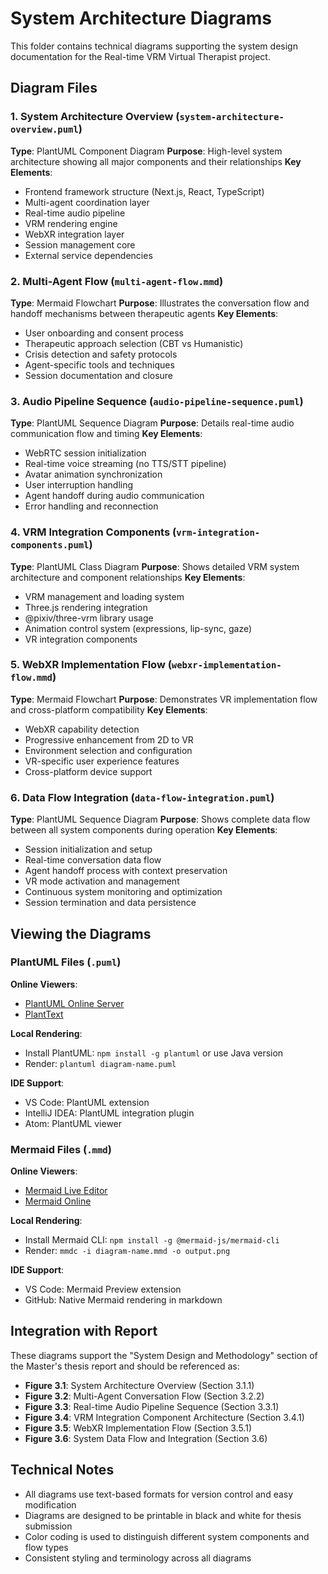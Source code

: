 # System Architecture Diagrams

This folder contains technical diagrams supporting the system design documentation for the Real-time VRM Virtual Therapist project.

## Diagram Files

### 1. System Architecture Overview (`system-architecture-overview.puml`)
**Type**: PlantUML Component Diagram
**Purpose**: High-level system architecture showing all major components and their relationships
**Key Elements**:
- Frontend framework structure (Next.js, React, TypeScript)
- Multi-agent coordination layer
- Real-time audio pipeline
- VRM rendering engine
- WebXR integration layer
- Session management core
- External service dependencies

### 2. Multi-Agent Flow (`multi-agent-flow.mmd`)
**Type**: Mermaid Flowchart
**Purpose**: Illustrates the conversation flow and handoff mechanisms between therapeutic agents
**Key Elements**:
- User onboarding and consent process
- Therapeutic approach selection (CBT vs Humanistic)
- Crisis detection and safety protocols
- Agent-specific tools and techniques
- Session documentation and closure

### 3. Audio Pipeline Sequence (`audio-pipeline-sequence.puml`)
**Type**: PlantUML Sequence Diagram
**Purpose**: Details real-time audio communication flow and timing
**Key Elements**:
- WebRTC session initialization
- Real-time voice streaming (no TTS/STT pipeline)
- Avatar animation synchronization
- User interruption handling
- Agent handoff during audio communication
- Error handling and reconnection

### 4. VRM Integration Components (`vrm-integration-components.puml`)
**Type**: PlantUML Class Diagram
**Purpose**: Shows detailed VRM system architecture and component relationships
**Key Elements**:
- VRM management and loading system
- Three.js rendering integration
- @pixiv/three-vrm library usage
- Animation control system (expressions, lip-sync, gaze)
- VR integration components

### 5. WebXR Implementation Flow (`webxr-implementation-flow.mmd`)
**Type**: Mermaid Flowchart
**Purpose**: Demonstrates VR implementation flow and cross-platform compatibility
**Key Elements**:
- WebXR capability detection
- Progressive enhancement from 2D to VR
- Environment selection and configuration
- VR-specific user experience features
- Cross-platform device support

### 6. Data Flow Integration (`data-flow-integration.puml`)
**Type**: PlantUML Sequence Diagram
**Purpose**: Shows complete data flow between all system components during operation
**Key Elements**:
- Session initialization and setup
- Real-time conversation data flow
- Agent handoff process with context preservation
- VR mode activation and management
- Continuous system monitoring and optimization
- Session termination and data persistence

## Viewing the Diagrams

### PlantUML Files (`.puml`)
**Online Viewers**:
- [PlantUML Online Server](http://www.plantuml.com/plantuml/uml/)
- [PlantText](https://www.planttext.com/)

**Local Rendering**:
- Install PlantUML: `npm install -g plantuml` or use Java version
- Render: `plantuml diagram-name.puml`

**IDE Support**:
- VS Code: PlantUML extension
- IntelliJ IDEA: PlantUML integration plugin
- Atom: PlantUML viewer

### Mermaid Files (`.mmd`)
**Online Viewers**:
- [Mermaid Live Editor](https://mermaid.live/)
- [Mermaid Online](https://mermaid-js.github.io/mermaid-live-editor/)

**Local Rendering**:
- Install Mermaid CLI: `npm install -g @mermaid-js/mermaid-cli`
- Render: `mmdc -i diagram-name.mmd -o output.png`

**IDE Support**:
- VS Code: Mermaid Preview extension
- GitHub: Native Mermaid rendering in markdown

## Integration with Report

These diagrams support the "System Design and Methodology" section of the Master's thesis report and should be referenced as:

- **Figure 3.1**: System Architecture Overview (Section 3.1.1)
- **Figure 3.2**: Multi-Agent Conversation Flow (Section 3.2.2) 
- **Figure 3.3**: Real-time Audio Pipeline Sequence (Section 3.3.1)
- **Figure 3.4**: VRM Integration Component Architecture (Section 3.4.1)
- **Figure 3.5**: WebXR Implementation Flow (Section 3.5.1)
- **Figure 3.6**: System Data Flow and Integration (Section 3.6)

## Technical Notes

- All diagrams use text-based formats for version control and easy modification
- Diagrams are designed to be printable in black and white for thesis submission
- Color coding is used to distinguish different system components and flow types
- Consistent styling and terminology across all diagrams